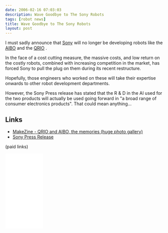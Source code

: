 ```yaml
---
date: 2006-02-16 07:03:03
description: Wave Goodbye to The Sony Robots
tags: [robot news]
title: Wave Goodbye to The Sony Robots
layout: post
---
```

I must sadly announce that [Sony](/wiki/sony "Sony") will no longer be developing robots like the [AIBO](/wiki/aibo "The SONY Robot Dog") and the [QRIO](/wiki/qrio "Qrio") .

In the face of a cost cutting measure, the massive costs, and low return on the costly robots, combined with increasing competition in the market, has forced Sony to pull the plug on them during its recent restructure.

Hopefully, those engineers who worked on these will take their expertise onwards to other robot development departments.

However, the Sony Press release has stated that the R & D in the AI used for the two products will actually be used going forward in "a broad range of consumer electronics products". That could mean anything...

## Links

- [MakeZine - QRIO and AIBO, the memories (huge photo gallery)](https://makezine.com/2008/02/29/qrio-and-aibo-the-memorie/)
- [Sony Press Release](https://web.archive.org/web/20071222112843/http://www.sony.net/SonyInfo/IR/info/presen/05q3/qfhh7c000008adfe.html)

(paid links)

<iframe style="width:120px;height:240px;" marginwidth="0" marginheight="0" scrolling="no" frameborder="0" src="//ws-eu.amazon-adsystem.com/widgets/q?ServiceVersion=20070822&OneJS=1&Operation=GetAdHtml&MarketPlace=GB&source=ss&ref=as_ss_li_til&ad_type=product_link&tracking_id=orionrobots-21&language=en_GB&marketplace=amazon&region=GB&placement=B07Y1R2GM9&asins=B07Y1R2GM9&linkId=866dea14b0c61f102bf48543bfe757c2&show_border=true&link_opens_in_new_window=true"></iframe>
